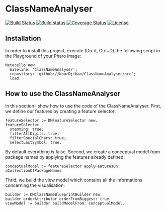 # ClassNameAnalyser

[![Build Status](https://travis-ci.org/NourDjihan/ClassNameAnalyser.svg?branch=master)](https://travis-ci.org/NourDjihan/ClassNameAnalyser)
[![Build status](https://ci.appveyor.com/api/projects/status/fduj9iv10jpvip6v?svg=true)](https://ci.appveyor.com/project/NourDjihan/classnameanalyser)
[![Coverage Status](https://coveralls.io/repos/github/NourDjihan/ClassNameAnalyser/badge.svg?branch=master)](https://coveralls.io/github/NourDjihan/ClassNameAnalyser?branch=master)
[![License](https://img.shields.io/badge/license-MIT-blue.svg)](https://raw.githubusercontent.com/NourDjihan/ClassNameAnalyser/master/LICENSE)

## Installation

In order to install this project, execute (Do-it, Ctrl+D) the following script in the Playground of your Pharo image:

```Smalltalk
Metacello new
  baseline: 'ClassNameAnalyser';
  repository: 'github://NourDjihan/ClassNameAnalyser/src';
  load.
```
## How to use the ClassNameAnalyser

In this section i show how to use the code of the ClassNameAnalyser.
First, we define our features by creating a feature selector:

```Smalltalk
featureSelector := DMFeatureSelector new.
featureSelector 
  stemming: true;
  filterAllDigits: true; 
  filterSpecialChars: true;
  selectLastSymbol: true.
  ```  
By default everything is false.
Second, we create a conceptual model from package names by applying the features already defined:
```Smalltalk
conceptualModel := featureSelector applyFeaturesOn: aCollectionOfPackageNames
  ``` 
  Thrid, we build the view model which contains all the informations concerning the visualisation:
  ```Smalltalk
  builder := DMClassNameBlueprintBuilder new.
  builder orderAttributor orderFromBiggest: true.
 viewModel := builder buildModelFrom: conceptualModel.
   ``` 
  
